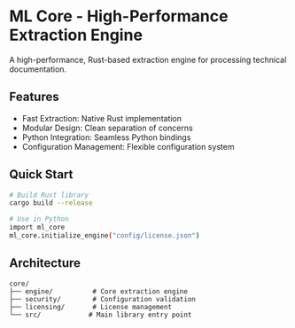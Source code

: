 # ML Core - High-Performance Extraction Engine

A high-performance, Rust-based extraction engine for processing technical documentation.

## Features

- Fast Extraction: Native Rust implementation
- Modular Design: Clean separation of concerns
- Python Integration: Seamless Python bindings
- Configuration Management: Flexible configuration system

## Quick Start

```bash
# Build Rust library
cargo build --release

# Use in Python
import ml_core
ml_core.initialize_engine("config/license.json")
```

## Architecture

```
core/
├── engine/          # Core extraction engine
├── security/        # Configuration validation
├── licensing/       # License management
└── src/            # Main library entry point
```
